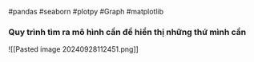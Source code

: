 #pandas #seaborn #plotpy #Graph #matplotlib


### Quy trình tìm ra mô hình cần để hiển thị những thứ mình cần
![[Pasted image 20240928112451.png]]


